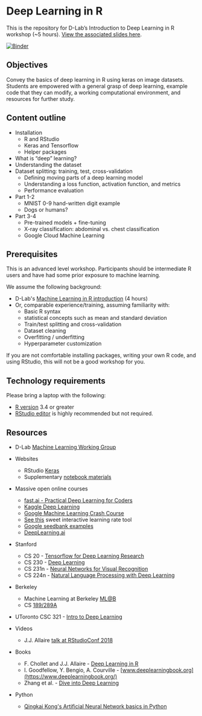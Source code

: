 # Deep Learning in R

This is the repository for D-Lab’s Introduction to Deep Learning in R workshop (~5 hours). [View the associated slides here](https://dlab-berkeley.github.io/Deep-Learning-in-R/slides.html#1).

[![Binder](http://mybinder.org/badge.svg)](http://beta.mybinder.org/v2/gh/dlab-berkeley/Deep-Learning-in-R/master?urlpath=rstudio)

## Objectives

Convey the basics of deep learning in R using keras on image datasets. Students are empowered with a general grasp of deep learning, example code that they can modify, a working computational environment, and resources for further study.

## Content outline

* Installation
  * R and RStudio
  * Keras and Tensorflow
  * Helper packages
* What is “deep” learning? 
* Understanding the dataset
* Dataset splitting: training, test, cross-validation
  * Defining moving parts of a deep learning model 
  * Understanding a loss function, activation function, and metrics
  * Performance evaluation
* Part 1-2
  * MNIST 0-9 hand-written digit example 
  * Dogs or humans?
* Part 3-4
  * Pre-trained models + fine-tuning
  * X-ray classification: abdominal vs. chest classification
  * Google Cloud Machine Learning

## Prerequisites

This is an advanced level workshop. Participants should be intermediate R users and have had some prior exposure to machine learning.

We assume the following background:

* D-Lab's [Machine Learning in R introduction](https://github.com/dlab-berkeley/Machine-Learning-in-R) (4 hours)
* Or, comparable experience/training, assuming familiarity with:
  * Basic R syntax
  * statistical concepts such as mean and standard deviation
  * Train/test splitting and cross-validation
  * Dataset cleaning
  * Overfitting / underfitting
  * Hyperparameter customization

If you are not comfortable installing packages, writing your own R code, and using RStudio, this will not be a good workshop for you.

## Technology requirements

Please bring a laptop with the following:

* [R version](https://cloud.r-project.org/)
3.4 or greater
* [RStudio editor](https://www.rstudio.com/products/rstudio/download/#download) is
highly recommended but not required.

## Resources

* D-Lab [Machine Learning Working Group](http://dlab.berkeley.edu/working-groups/machine-learning-working-group-0)

* Websites
    * RStudio [Keras](https://keras.rstudio.com/)
    * Supplementary [notebook materials](https://github.com/jjallaire/deep-learning-with-r-notebooks)

* Massive open online courses
    * [fast.ai - Practical Deep Learning for Coders](https://course.fast.ai/)
    * [Kaggle Deep Learning](https://www.kaggle.com/learn/deep-learning)
    * [Google Machine Learning Crash Course](https://developers.google.com/machine-learning/crash-course/)
    * [See this](https://developers.google.com/machine-learning/crash-course/fitter/graph) sweet interactive learning rate tool
    * [Google seedbank examples](https://tools.google.com/seedbank/seeds)
    * [DeepLearning.ai](https://www.deeplearning.ai/)

* Stanford
    * CS 20 - [Tensorflow for Deep Learning Research](http://web.stanford.edu/class/cs20si/syllabus.html)
    * CS 230 - [Deep Learning](http://cs230.stanford.edu/)
    * CS 231n - [Neural Networks for Visual Recognition](http://cs231n.github.io/)
    * CS 224n - [Natural Language Processing with Deep Learning](http://web.stanford.edu/class/cs224n/)

* Berkeley
    * Machine Learning at Berkeley [ML@B](https://ml.berkeley.edu/)
    * CS [189/289A](https://people.eecs.berkeley.edu/~jrs/189/)

* UToronto CSC 321 - [Intro to Deep Learning](http://www.cs.toronto.edu/~rgrosse/courses/csc321_2018/)

* Videos
    * J.J. Allaire [talk at RStudioConf 2018](https://www.rstudio.com/resources/videos/machine-learning-with-tensorflow-and-r/)

* Books
    * F. Chollet and J.J. Allaire - [Deep Learning in R](https://www.manning.com/books/deep-learning-with-r)
    * I. Goodfellow, Y. Bengio, A. Courville - [www.deeplearningbook.org](https://www.deeplearningbook.org/)
    * Zhang et al. - [Dive into Deep Learning](http://en.diveintodeeplearning.org/) 
    
* Python
    * [Qingkai Kong's Artificial Neural Network basics in Python](https://github.com/qingkaikong/20181129_ANN_basics_DLab)

